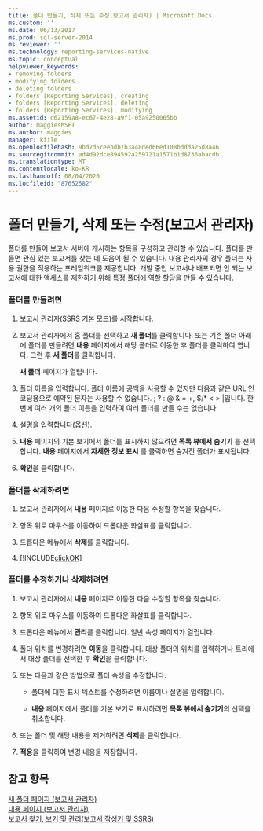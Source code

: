 ```yaml
---
title: 폴더 만들기, 삭제 또는 수정(보고서 관리자) | Microsoft Docs
ms.custom: ''
ms.date: 06/13/2017
ms.prod: sql-server-2014
ms.reviewer: ''
ms.technology: reporting-services-native
ms.topic: conceptual
helpviewer_keywords:
- removing folders
- modifying folders
- deleting folders
- folders [Reporting Services], creating
- folders [Reporting Services], deleting
- folders [Reporting Services], modifying
ms.assetid: d62159a8-ec67-4e28-a9f1-05a9250065bb
author: maggiesMSFT
ms.author: maggies
manager: kfile
ms.openlocfilehash: 9bd7d5ceebdb7b3a48ded66ed108bddda25d8a46
ms.sourcegitcommit: ad4d92dce894592a259721a1571b1d8736abacdb
ms.translationtype: MT
ms.contentlocale: ko-KR
ms.lasthandoff: 08/04/2020
ms.locfileid: "87652582"
---
```

# <a name="create-delete-or-modify-a-folder-report-manager"></a>폴더 만들기, 삭제 또는 수정(보고서 관리자)
  폴더를 만들어 보고서 서버에 게시하는 항목을 구성하고 관리할 수 있습니다. 폴더를 만들면 관심 있는 보고서를 찾는 데 도움이 될 수 있습니다. 내용 관리자의 경우 폴더는 사용 권한을 적용하는 프레임워크를 제공합니다. 개발 중인 보고서나 배포되면 안 되는 보고서에 대한 액세스를 제한하기 위해 특정 폴더에 역할 할당을 만들 수 있습니다.  
  
### <a name="to-create-a-folder"></a>폴더를 만들려면  
  
1.  [보고서 관리자&#40;SSRS 기본 모드&#41;](../report-manager-ssrs-native-mode.md)를 시작합니다.  
  
2.  보고서 관리자에서 홈 폴더를 선택하고 **새 폴더**를 클릭합니다. 또는 기존 폴더 아래에 폴더를 만들려면 **내용** 페이지에서 해당 폴더로 이동한 후 폴더를 클릭하여 엽니다. 그런 후 **새 폴더**를 클릭합니다.  
  
     **새 폴더** 페이지가 열립니다.  
  
3.  폴더 이름을 입력합니다. 폴더 이름에 공백을 사용할 수 있지만 다음과 같은 URL 인코딩용으로 예약된 문자는 사용할 수 없습니다. ; ? : \@ & = +, $/* \< > |입니다. 한 번에 여러 개의 폴더 이름을 입력하여 여러 폴더를 만들 수는 없습니다.  
  
4.  설명을 입력합니다(옵션).  
  
5.  **내용** 페이지의 기본 보기에서 폴더를 표시하지 않으려면 **목록 뷰에서 숨기기** 를 선택합니다. **내용** 페이지에서 **자세한 정보 표시** 를 클릭하면 숨겨진 폴더가 표시됩니다.  
  
6.  **확인**을 클릭합니다.  
  
### <a name="to-delete-a-folder"></a>폴더를 삭제하려면  
  
1.  보고서 관리자에서 **내용** 페이지로 이동한 다음 수정할 항목을 찾습니다.  
  
2.  항목 위로 마우스를 이동하여 드롭다운 화살표를 클릭합니다.  
  
3.  드롭다운 메뉴에서 **삭제**를 클릭합니다.  
  
4.  [!INCLUDE[clickOK](../../includes/clickok-md.md)]  
  
### <a name="to-modify-or-delete-a-folder"></a>폴더를 수정하거나 삭제하려면  
  
1.  보고서 관리자에서 **내용** 페이지로 이동한 다음 수정할 항목을 찾습니다.  
  
2.  항목 위로 마우스를 이동하여 드롭다운 화살표를 클릭합니다.  
  
3.  드롭다운 메뉴에서 **관리**를 클릭합니다. 일반 속성 페이지가 열립니다.  
  
4.  폴더 위치를 변경하려면 **이동**을 클릭합니다. 대상 폴더의 위치를 입력하거나 트리에서 대상 폴더를 선택한 후 **확인**을 클릭합니다.  
  
5.  또는 다음과 같은 방법으로 폴더 속성을 수정합니다.  
  
    -   폴더에 대한 표시 텍스트를 수정하려면 이름이나 설명을 입력합니다.  
  
    -   **내용** 페이지에서 폴더를 기본 보기로 표시하려면 **목록 뷰에서 숨기기**의 선택을 취소합니다.  
  
6.  또는 폴더 및 해당 내용을 제거하려면 **삭제**를 클릭합니다.  
  
7.  **적용**을 클릭하여 변경 내용을 저장합니다.  
  
## <a name="see-also"></a>참고 항목  
 [새 폴더 페이지 &#40;보고서 관리자&#41;](../new-folder-page-report-manager.md)   
 [내용 페이지 &#40;보고서 관리자&#41;](../contents-page-report-manager.md)   
 [보고서 찾기, 보기 및 관리&#40;보고서 작성기 및 SSRS&#41;](../report-builder/finding-viewing-and-managing-reports-report-builder-and-ssrs.md)  
  
  
